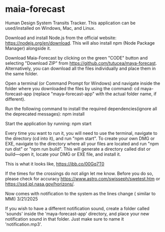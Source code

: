 # maia-forecast
Human Design System Transits Tracker. This application can be used/installed on Windows, Mac, and Linux.

Download and install Node.js from the official website: https://nodejs.org/en/download. This will also install npm (Node Package Manager) alongside it.

Download Maia-Forecast by clicking on the green "CODE" button and selecting "Download ZIP" from https://github.com/tutucea/maya-forecast. Alternatively, you can download all the files individually and place them in the same folder.

Open a terminal (or Command Prompt for Windows) and navigate inside the folder where you downloaded the files by using the command: cd maya-forecast-app (replace "maya-forecast-app" with the actual folder name, if different).

Run the following command to install the required dependencies(ignore all the deprecated messages):    npm install

Start the application by running:     npm start

Every time you want to run it, you will need to use the terminal, navigate to the directory (cd into it), and run "npm start". To create your own DMG or EXE, navigate to the directory where all your files are located and run "npm run dist" or "npm run build". This will generate a directory called dist or build—open it, locate your DMG or EXE file, and install it.



This is what it looks like,   https://ibb.co/00Gq7T0


If the times for the crossings do not align let me know. Before you do so, please check for accuracy https://www.astro.com/swisseph/swetest.htm or https://ssd.jpl.nasa.gov/horizons/.




Now comes with notification to the system as the  lines change ( similar to MMI) 3/21/2025

If you wish to have a different notification sound, create a folder called 'sounds' inside the 'maya-forecast-app' directory, and place your new notification sound in that folder. Just make sure to name it 'notification.mp3'.
